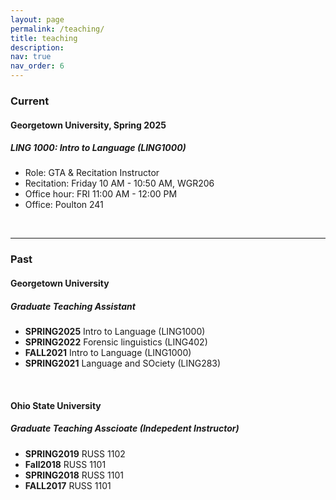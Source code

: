 ```yaml
---
layout: page
permalink: /teaching/
title: teaching
description:
nav: true
nav_order: 6
---
```


### Current

#### **Georgetown University**, Spring 2025

##### LING 1000: Intro to Language (LING1000)

- Role: GTA & Recitation Instructor
- Recitation: Friday 10 AM - 10:50 AM, WGR206
- Office hour: FRI 11:00 AM - 12:00 PM
- Office: Poulton 241

<br/>
<hr>

### Past

#### **Georgetown University**
##### Graduate Teaching Assistant
- **SPRING2025** Intro to Language (LING1000) 
- **SPRING2022** Forensic linguistics (LING402)
- **FALL2021**  Intro to Language (LING1000)
- **SPRING2021**  Language and SOciety (LING283)
 
<br/>

#### **Ohio State University**

##### Graduate Teaching Asscioate (Indepedent Instructor)

- **SPRING2019** RUSS 1102
- **Fall2018** RUSS 1101
- **SPRING2018** RUSS 1101
- **FALL2017** RUSS 1101
